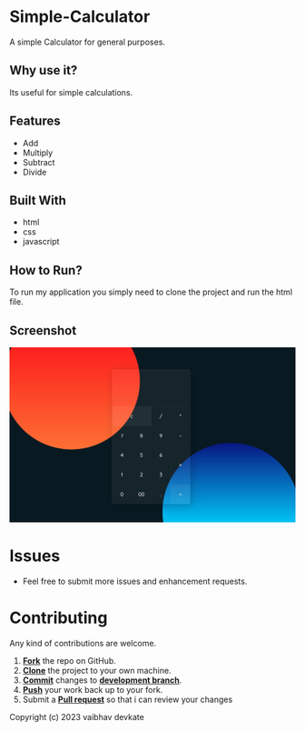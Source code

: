 # Simple-Calculator
A simple Calculator for general purposes.

## Why use it?

Its useful for simple calculations.

## Features

* Add
* Multiply
* Subtract
* Divide

## Built With
* html
* css
* javascript

## How to Run?

To run my application you simply need to clone the project and run the html file.

## Screenshot
![calcscreen](https://github.com/vaibhav-devkate/calculator/blob/main/1.jpg)

Issues
==========
* Feel free to submit more issues and enhancement requests.

Contributing
==========
Any kind of contributions are welcome.

1. <a href='https://help.github.com/articles/fork-a-repo/'>**Fork**</a> the repo on GitHub.
2. <a href='https://help.github.com/articles/cloning-a-repository/'>**Clone**</a> the project to your own machine.
3. <a href='https://git-scm.com/book/en/v2/Git-Basics-Recording-Changes-to-the-Repository'>**Commit**</a> changes to <a href='https://git-scm.com/book/en/v2/Git-Branching-Branches-in-a-Nutshell'>**development branch**</a>.
4. <a href='https://help.github.com/articles/pushing-to-a-remote/'>**Push**</a> your work back up to your fork.
5. Submit a <a href='https://help.github.com/articles/about-pull-requests/'>**Pull request**</a> so that i can review your changes



Copyright (c) 2023 vaibhav devkate

